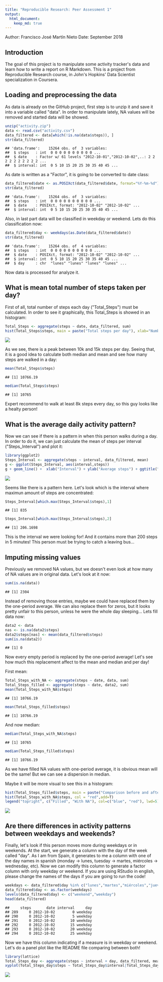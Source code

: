 ```yaml
---
title: "Reproducible Research: Peer Assessment 1"
output: 
  html_document:
    keep_md: true
---
```


Author: Francisco José Martín Nieto
Date: September 2018

## Introduction

The goal of this project is to manipulate some activity tracker's data and learn how to write a report on 
R Markdown. This is a project from Reproducible Research course, in John's Hopkins' Data Scientist 
specialization in Coursera.


## Loading and preprocessing the data

As data is already on the GitHub project, first step is to unzip it and save it into a variable called "data". 
In order to manipulate lately, NA values will be removed and started data will be showed.


```r
unzip("activity.zip")
data <- read.csv("activity.csv")
data_filtered <- data[which(!is.na(data$steps)), ]
str(data_filtered)
```

```
## 'data.frame':	15264 obs. of  3 variables:
##  $ steps   : int  0 0 0 0 0 0 0 0 0 0 ...
##  $ date    : Factor w/ 61 levels "2012-10-01","2012-10-02",..: 2 2 2 2 2 2 2 2 2 2 ...
##  $ interval: int  0 5 10 15 20 25 30 35 40 45 ...
```

As date is written as a "Factor", it is going to be converted to date class:


```r
data_filtered$date <- as.POSIXct(data_filtered$date, format="%Y-%m-%d")
str(data_filtered)
```

```
## 'data.frame':	15264 obs. of  3 variables:
##  $ steps   : int  0 0 0 0 0 0 0 0 0 0 ...
##  $ date    : POSIXct, format: "2012-10-02" "2012-10-02" ...
##  $ interval: int  0 5 10 15 20 25 30 35 40 45 ...
```

Also, in last part data will be classified in weekday or weekend. Lets do this classification now:


```r
data_filtered$day <- weekdays(as.Date(data_filtered$date))
str(data_filtered)
```

```
## 'data.frame':	15264 obs. of  4 variables:
##  $ steps   : int  0 0 0 0 0 0 0 0 0 0 ...
##  $ date    : POSIXct, format: "2012-10-02" "2012-10-02" ...
##  $ interval: int  0 5 10 15 20 25 30 35 40 45 ...
##  $ day     : chr  "lunes" "lunes" "lunes" "lunes" ...
```

Now data is processed for analyze it.


## What is mean total number of steps taken per day?

First of all, total number of steps each day ("Total_Steps") must be calculated. In order to see it graphically, this 
Total_Steps is showed in an histogram:


```r
Total_Steps <- aggregate(steps ~ date, data_filtered, sum)
hist(Total_Steps$steps, main = paste("Total steps per day"), xlab="Number of Steps", ylab = "Number of days")
```

![](PA1_template_files/figure-html/Total_Number_Steps-1.png)<!-- -->

As we see, there is a peak between 10k and 15k steps per day. Seeing that, it is a good idea to calculate both median 
and mean and see how many steps are walked in a day:


```r
mean(Total_Steps$steps)
```

```
## [1] 10766.19
```

```r
median(Total_Steps$steps)
```

```
## [1] 10765
```

Expert recommend to walk at least 8k steps every day, so this guy looks like a healty person!


## What is the average daily activity pattern?

Now we can see if there is a pattern in when this person walks during a day. In order to do it, we can just calculate
the mean of steps per interval ("Steps_Interval") and plot it:


```r
library(ggplot2)
Steps_Interval <- aggregate(steps ~ interval, data_filtered, mean)
g <- ggplot(Steps_Interval, aes(interval,steps))
g + geom_line() +  xlab("Interval") + ylab("Average steps") + ggtitle("Average steps per Interval")
```

![](PA1_template_files/figure-html/steps_per_interval-1.png)<!-- -->

Seems like there is a pattern here. Let's look which is the interval where maximun amount of steps are concentrated:


```r
Steps_Interval[which.max(Steps_Interval$steps),1]
```

```
## [1] 835
```

```r
Steps_Interval[which.max(Steps_Interval$steps),2]
```

```
## [1] 206.1698
```
This is the interval we were looking for! And it contains more than 200 steps in 5 minutes! This person must be trying 
to catch a leaving bus...

## Imputing missing values

Previously we removed NA values, but we doesn't even look at how many of NA values are in original data. Let's look at 
it now:

```r
sum(is.na(data))
```

```
## [1] 2304
```
Instead of removing those entries, maybe we could have replaced them by the one-period average. We can also replace 
them for zeros, but it looks pretty unfair to this person, unless he were the whole day sleeping... Lets fill data now:


```r
data2 <- data
nas <- is.na(data2$steps)
data2$steps[nas] <- mean(data_filtered$steps)
sum(is.na(data2))
```

```
## [1] 0
```

Now every empty period is replaced by the one-period average! Let's see how much this replacement affect to the mean 
and median and per day!

First mean:


```r
Total_Steps_with_NA <- aggregate(steps ~ date, data, sum)
Total_Steps_filled <- aggregate(steps ~ date, data2, sum)
mean(Total_Steps_with_NA$steps)
```

```
## [1] 10766.19
```

```r
mean(Total_Steps_filled$steps)
```

```
## [1] 10766.19
```

And now median:


```r
median(Total_Steps_with_NA$steps)
```

```
## [1] 10765
```

```r
median(Total_Steps_filled$steps)
```

```
## [1] 10766.19
```

As we have filled NA values with one-period average, it is obvious mean will be the same! But we can see a dispersion
in median.

Maybe it will be more visual to see this in a histogram:


```r
hist(Total_Steps_filled$steps, main = paste("Comparison before and after filling data"), col="blue", xlab="Number of Steps", ylab = "Number of days")
hist(Total_Steps_with_NA$steps, col = "red",add=T)
legend("topright", c("Filled", "With NA"), col=c("blue", "red"), lwd=5)
```

![](PA1_template_files/figure-html/hist_comparison-1.png)<!-- -->


## Are there differences in activity patterns between weekdays and weekends?

Finally, let's look if this person moves more during weekdays or in weekends. At the start, we generate a column with 
the day of the week called "day". As I am from Spain, it generates to me a column with one of the day names in spanish
(monday -> lunes, tuesday -> martes, miércoles -> wednesday, etc). Now we can modify this column to generate a factor 
column with only weekday or weekend. If you are using RStudio in english, please change the names of the days if you 
are going to run the code!


```r
weekdays <- data_filtered$day %in% c("lunes","martes","miércoles","jueves","viernes")
data_filtered$day <- as.factor(weekdays)
levels(data_filtered$day) <- c("weekend","weekday")
head(data_filtered)
```

```
##     steps       date interval     day
## 289     0 2012-10-02        0 weekday
## 290     0 2012-10-02        5 weekday
## 291     0 2012-10-02       10 weekday
## 292     0 2012-10-02       15 weekday
## 293     0 2012-10-02       20 weekday
## 294     0 2012-10-02       25 weekday
```

Now we have this column indicating if a measure is in weekday or weekend. Let's do a panel plot like the README file 
comparing between both!


```r
library(lattice)
Total_Steps_day <- aggregate(steps ~ interval + day, data_filtered, mean)
xyplot(Total_Steps_day$steps ~ Total_Steps_day$interval|Total_Steps_day$day, main="Average Steps per Day by Interval",xlab="Interval", ylab="Steps",layout=c(1,2), type="l")
```

![](PA1_template_files/figure-html/weekend_weekday-1.png)<!-- -->

